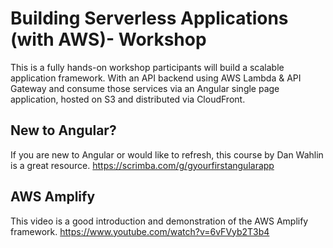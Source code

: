 # Building Serverless Applications (with AWS)- Workshop
This is a fully hands-on workshop participants will build a scalable application framework. With an API backend using AWS Lambda & API Gateway and consume those services via an Angular single page application, hosted on S3 and distributed via CloudFront.

## New to Angular?
If you are new to Angular or would like to refresh, this course by Dan Wahlin is a great resource.
https://scrimba.com/g/gyourfirstangularapp

## AWS Amplify
This video is a good introduction and demonstration of the AWS Amplify framework. 
https://www.youtube.com/watch?v=6vFVyb2T3b4
